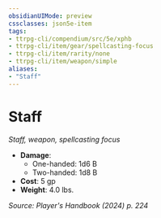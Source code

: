 ```yaml
---
obsidianUIMode: preview
cssclasses: json5e-item
tags:
- ttrpg-cli/compendium/src/5e/xphb
- ttrpg-cli/item/gear/spellcasting-focus
- ttrpg-cli/item/rarity/none
- ttrpg-cli/item/weapon/simple
aliases: 
- "Staff"
---
```

# Staff
*Staff, weapon, spellcasting focus*  

- **Damage**:
  - One-handed: 1d6 B
  - Two-handed: 1d8 B
- **Cost**: 5 gp
- **Weight**: 4.0 lbs.

*Source: Player's Handbook (2024) p. 224*